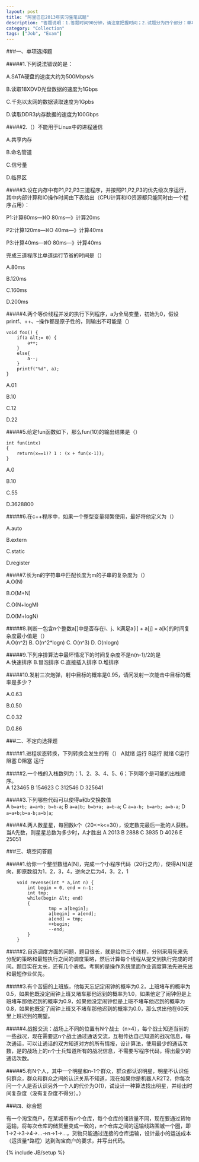 ```yaml
---
layout: post
title: "阿里巴巴2013年实习生笔试题"
description: "答题说明：1.答题时间90分钟，请注意把握时间；2.试题分为四个部分：单项选择题（10题，20分）、不定向选择题（4题，20分）、填空问答（5题，40分）、综合体（1题，20分）。"
category: "Collection"
tags: ["Job", "Exam"]
---
```


###一、单项选择题

#####1.下列说法错误的是：

A.SATA硬盘的速度大约为500Mbps/s

B.读取18XDVD光盘数据的速度为1Gbps

C.千兆以太网的数据读取速度为1Gpbs

D.读取DDR3内存数据的速度为100Gbps

#####2.（）不能用于Linux中的进程通信

A.共享内存

B.命名管道

C.信号量

D.临界区

#####3.设在内存中有P1,P2,P3三道程序，并按照P1,P2,P3的优先级次序运行，其中内部计算和IO操作时间由下表给出（CPU计算和IO资源都只能同时由一个程序占用）：

P1:计算60ms—》IO 80ms—》计算20ms

P2:计算120ms—》IO 40ms—》计算40ms

P3:计算40ms—》IO 80ms—》计算40ms

完成三道程序比单道运行节省的时间是（）

A.80ms

B.120ms

C.160ms

D.200ms

#####4.两个等价线程并发的执行下列程序，a为全局变量，初始为0，假设printf、++、–操作都是原子性的，则输出不可能是（）

	void foo() {
	    if(a &lt;= 0) {
	        a++;
	    }
	    else{
	        a--;
	    }
	    printf("%d", a);
	}

A.01

B.10

C.12

D.22

#####5.给定fun函数如下，那么fun(10)的输出结果是（）

	int fun(intx)
	{
	    return(x==1)? 1 : (x + fun(x-1));
	}

A.0

B.10

C.55

D.3628800

#####6.在c++程序中，如果一个整型变量频繁使用，最好将他定义为（）

A.auto

B.extern

C.static

D.register

#####7.长为n的字符串中匹配长度为m的子串的复杂度为（）   
A.O(N)

B.O(M+N)

C.O(N+logM)

D.O(M+logN)

#####8.判断一包含n个整数a[]中是否存在i、j、k满足a[i] + a[j] = a[k]的时间复杂度最小值是（）   
A.O(n^2) B. O(n^2*logn) C. O(n^3) D. O(nlogn)

#####9.下列序排算法中最坏情况下的时间复杂度不是n(n-1)/2的是   
A.快速排序 B.冒泡排序 C.直接插入排序 D.堆排序

#####10.发射三次炮弹，射中目标的概率是0.95，请问发射一次能击中目标的概率是多少？

A.0.63

B.0.50

C.0.32

D.0.86

###二、不定向选择题

#####1.进程状态转换，下列转换会发生的有（） A就绪 运行     B运行 就绪 C运行  阻塞 D阻塞  运行

#####2.一个栈的入栈数列为：1、2、3、4、5、6；下列哪个是可能的出栈顺序。   
A 123465  B 154623  C 312546  D 325641

#####3.下列哪些代码可以使得a和b交换数值   
A `b=a+b; a=a+b; b=b-a`; B `a=a|b; b=b+a; a=b-a`; C `a=a-b; b=a+b; a=b-a`; D `a=a+b;b=a-b;a=b|a`;

#####4.两人数星星，每回数k个（20<=k<=30），设定数完最后一批的人获胜。当A先数，则星星总数为多少时，A才胜出 A 2013  B 2888  C 3935  D 4026  E 25051

###三、填空问答题

#####1.给你一个整型数组A[N]，完成一个小程序代码（20行之内），使得A[N]逆向，即原数组为1，2，3，4，逆向之后为4，3，2，1

		void revense(int * a,int n) {
	        int begin = 0, end = n-1;
	        int tmp;
	        while(begin &lt; end)
	        {
	                tmp = a[begin];
	                a[begin] = a[end];
	                a[end] = tmp;
	                ++begin;
	                --end;
	        }
		}


#####2.自选调度方面的问题，题目很长，就是给你三个线程，分别采用先来先分配的策略和最短执行之间的调度策略，然后计算每个线程从提交到执行完成的时间。题目实在太长，还有几个表格。考察的是操作系统里面作业调度算法先进先出和最短作业优先。

#####3.有个苦逼的上班族，他每天忘记定闹钟的概率为0.2，上班堵车的概率为0.5，如果他既没定闹钟上班又堵车那他迟到的概率为1.0，如果他定了闹钟但是上班堵车那他迟到的概率为0.9，如果他没定闹钟但是上班不堵车他迟到的概率为0.8，如果他既定了闹钟上班又不堵车那他迟到的概率为0.0，那么求出他在60天里上班迟到的期望。

#####4.战报交流：战场上不同的位置有N个战士（n>4），每个战士知道当前的一些战况，现在需要这n个战士通过通话交流，互相传达自己知道的战况信息，每次通话，可以让通话的双方知道对方的所有情报，设计算法，使用最少的通话次数，是的战场上的n个士兵知道所有的战况信息，不需要写程序代码，得出最少的通话次数。

#####5.有N个人，其中一个明星和n-1个群众，群众都认识明星，明星不认识任何群众，群众和群众之间的认识关系不知道，现在如果你是机器人R2T2，你每次问一个人是否认识另外一个人的代价为O(1)，试设计一种算法找出明星，并给出时间复杂度（没有复杂度不得分）。）

###四、综合题

有一个淘宝商户，在某城市有n个仓库，每个仓库的储货量不同，现在要通过货物运输，将每次仓库的储货量变成一致的，n个仓库之间的运输线路围城一个圈，即1->2->3->4->…->n->1->…，货物只能通过连接的仓库运输，设计最小的运送成本（运货量*路程）达到淘宝商户的要求，并写出代码。


{% include JB/setup %}